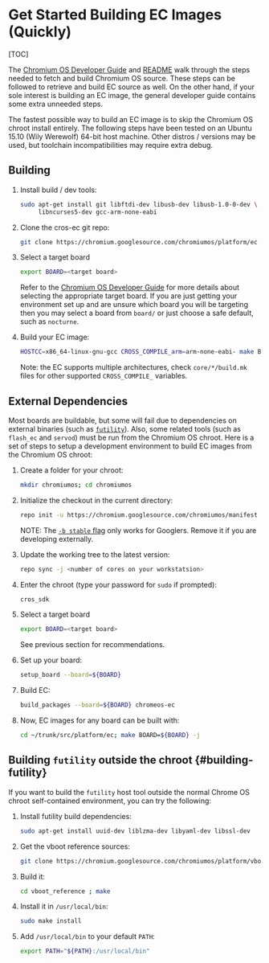 # Get Started Building EC Images (Quickly)

[TOC]

The
[Chromium OS Developer Guide](https://chromium.googlesource.com/chromiumos/docs/+/HEAD/developer_guide.md)
and [README](../README.md) walk through the steps needed to fetch and build
Chromium OS source. These steps can be followed to retrieve and build EC source
as well. On the other hand, if your sole interest is building an EC image, the
general developer guide contains some extra unneeded steps.

The fastest possible way to build an EC image is to skip the Chromium OS chroot
install entirely. The following steps have been tested on an Ubuntu 15.10 (Wily
Werewolf) 64-bit host machine. Other distros / versions may be used, but
toolchain incompatibilities may require extra debug.

## Building

1.  Install build / dev tools:

    ```bash
    sudo apt-get install git libftdi-dev libusb-dev libusb-1.0-0-dev \
         libncurses5-dev gcc-arm-none-eabi
    ```

1.  Clone the cros-ec git repo:

    ```bash
    git clone https://chromium.googlesource.com/chromiumos/platform/ec
    ```

1.  Select a target board

    ```bash
    export BOARD=<target board>
    ```

    Refer to the [Chromium OS Developer
    Guide](https://chromium.googlesource.com/chromiumos/docs/+/HEAD/developer_guide.md)
    for more details about selecting the appropriate target board. If you are
    just getting your environment set up and are unsure which board you will be
    targeting then you may select a board from `board/` or just
    choose a safe default, such as `nocturne`.

1.  Build your EC image:

    ```bash
    HOSTCC=x86_64-linux-gnu-gcc CROSS_COMPILE_arm=arm-none-eabi- make BOARD=${BOARD}
    ```

    Note: the EC supports multiple architectures, check `core/*/build.mk` files
    for other supported `CROSS_COMPILE_` variables.

## External Dependencies

Most boards are buildable, but some will fail due to dependencies on external
binaries (such as [`futility`](#building-futility)). Also, some related tools
(such as `flash_ec` and `servod`) must be run from the Chromium OS chroot. Here
is a set of steps to setup a development environment to build EC images from the
Chromium OS chroot:

1.  Create a folder for your chroot:

    ```bash
    mkdir chromiumos; cd chromiumos
    ```

1.  Initialize the checkout in the current directory:

    ```bash
    repo init -u https://chromium.googlesource.com/chromiumos/manifest -b stable
    ```

    NOTE: The
    [`-b stable` flag](https://chromium.googlesource.com/chromiumos/docs/+/HEAD/developer_guide.md#Sync-to-Green)
    only works for Googlers. Remove it if you are developing externally.

1.  Update the working tree to the latest version:

    ```bash
    repo sync -j <number of cores on your workstatsion>
    ```

1.  Enter the chroot (type your password for `sudo` if prompted):

    ```bash
    cros_sdk
    ```

1.  Select a target board

    ```bash
    export BOARD=<target board>
    ```

    See previous section for recommendations.

1.  Set up your board:

    ```bash
    setup_board --board=${BOARD}
    ```

1.  Build EC:

    ```bash
    build_packages --board=${BOARD} chromeos-ec
    ```

1.  Now, EC images for any board can be built with:

    ```bash
    cd ~/trunk/src/platform/ec; make BOARD=${BOARD} -j
    ```

## Building `futility` outside the chroot {#building-futility}

If you want to build the `futility` host tool outside the normal Chrome OS
chroot self-contained environment, you can try the following:

1.  Install futility build dependencies:

    ```bash
    sudo apt-get install uuid-dev liblzma-dev libyaml-dev libssl-dev
    ```

1.  Get the vboot reference sources:

    ```bash
    git clone https://chromium.googlesource.com/chromiumos/platform/vboot_reference
    ```

1.  Build it:

    ```bash
    cd vboot_reference ; make
    ```

1.  Install it in `/usr/local/bin`:

    ```bash
    sudo make install
    ```

1.  Add `/usr/local/bin` to your default `PATH`:

    ```bash
    export PATH="${PATH}:/usr/local/bin"
    ```
